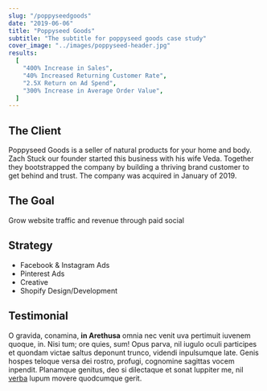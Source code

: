 ```yaml
---
slug: "/poppyseedgoods"
date: "2019-06-06"
title: "Poppyseed Goods"
subtitle: "The subtitle for poppyseed goods case study"
cover_image: "../images/poppyseed-header.jpg"
results:
  [
    "400% Increase in Sales",
    "40% Increased Returning Customer Rate",
    "2.5X Return on Ad Spend",
    "300% Increase in Average Order Value",
  ]
---
```


## The Client

Poppyseed Goods is a seller of natural products for your home and body. Zach Stuck our founder started this business with his wife Veda. Together they bootstrapped the company by building a thriving brand customer to get behind and trust. The company was acquired in January of 2019.

## The Goal

Grow website traffic and revenue through paid social

## Strategy

- Facebook & Instagram Ads
- Pinterest Ads
- Creative
- Shopify Design/Development

## Testimonial

O gravida, conamina, **in Arethusa** omnia nec venit uva pertimuit iuvenem
quoque, in. Nisi tum; ore quies, sum! Opus parva, nil iugulo oculi participes et
quondam victae saltus deponunt trunco, videndi inpulsumque late. Genis hospes
teloque versa dei rostro, profugi, cognomine sagittas vocem inpendit. Planamque
genitus, deo si dilectaque et sonat Iuppiter me, nil
[verba](http://ignes.org/desuetaque.html) lupum movere quodcumque gerit.
